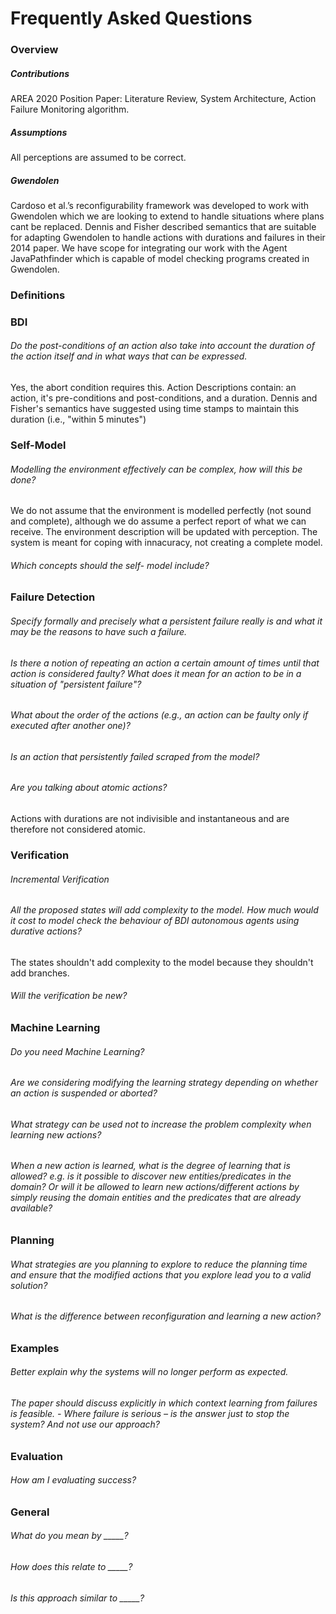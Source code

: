 # Frequently Asked Questions
### Overview
##### Contributions
AREA 2020 Position Paper: Literature Review, System Architecture, Action Failure Monitoring algorithm. 

##### Assumptions
All perceptions are assumed to be correct.

##### Gwendolen
Cardoso et al.’s reconfigurability framework was developed to work with Gwendolen which we are looking to extend to handle situations where plans cant be replaced.
Dennis and Fisher described semantics that are suitable for adapting Gwendolen to handle actions with durations and failures in their 2014 paper.
We have scope for integrating our work with the Agent JavaPathfinder which is capable of model checking programs created in Gwendolen.

### Definitions

### BDI
###### Do the post-conditions of an action also take into account the duration of the action itself and in what ways that can be expressed.
Yes, the abort condition requires this. Action Descriptions contain: an action, it's pre-conditions and post-conditions, and a duration. Dennis and Fisher's semantics have suggested using time stamps to maintain this duration (i.e., "within 5 minutes")

### Self-Model
###### Modelling the environment effectively can be complex, how will this be done?
We do not assume that the environment is modelled perfectly (not sound and complete), although we do assume a perfect report of what we can receive. The environment description will be updated with perception. The system is meant for coping with innacuracy, not creating a complete model.

###### Which concepts should the self- model include?


### Failure Detection
###### Specify formally and precisely what a persistent failure really is and what it may be the reasons to have such a failure.
###### Is there a notion of repeating an action a certain amount of times until that action is considered faulty? What does it mean for an action to be in a situation of "persistent failure"?
###### What about the order of the actions (e.g., an action can be faulty only if executed after another one)?
###### Is an action that persistently failed scraped from the model?

###### Are you talking about atomic actions?
Actions with durations are not indivisible and instantaneous and are therefore not considered atomic.

### Verification
###### Incremental Verification
###### All the proposed states will add complexity to the model. How much would it cost to model check the behaviour of BDI autonomous agents using durative actions?
The states shouldn't add complexity to the model because they shouldn't add branches.
###### Will the verification be new?


### Machine Learning
###### Do you need Machine Learning?
###### Are we considering modifying the learning strategy depending on whether an action is suspended or aborted?
###### What strategy can be used not to increase the problem complexity when learning new actions?
###### When a new action is learned, what is the degree of learning that is allowed? e.g. is it possible to discover new entities/predicates in the domain? Or will it be allowed to learn new actions/different actions by simply reusing the domain entities and the predicates that are already available?

### Planning
###### What strategies are you planning to explore to reduce the planning time and ensure that the modified actions that you explore lead you to a valid solution?
###### What is the difference between reconfiguration and learning a new action?

### Examples
###### Better explain why the systems will no longer perform as expected.
###### The paper should discuss explicitly in which context learning from failures is feasible. - Where failure is serious – is the answer just to stop the system? And not use our approach?

### Evaluation
###### How am I evaluating success?

### General
###### What do you mean by _____?
###### How does this relate to _____?
###### Is this approach similar to _____?
